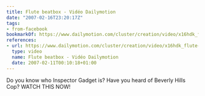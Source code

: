 ```yaml
---
title: Flute beatbox - Vidéo Dailymotion
date: "2007-02-16T23:20:17Z"
tags:
- from-facebook
bookmarkOf: https://www.dailymotion.com/cluster/creation/video/x16hdk_flute-beatbox
references:
- url: https://www.dailymotion.com/cluster/creation/video/x16hdk_flute-beatbox
  type: video
  name: Flute beatbox - Vidéo Dailymotion
  date: 2007-02-11T00:10:18+01:00
---
```

Do you know who Inspector Gadget is? Have you heard of Beverly Hills Cop? WATCH THIS NOW!
